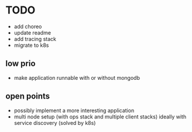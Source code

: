 # TODO

* add choreo
* update readme
* add tracing stack
* migrate to k8s

## low prio

* make application runnable with or without mongodb

## open points

* possibly implement a more interesting application
* multi node setup (with ops stack and multiple client stacks) ideally with service discovery (solved by k8s)